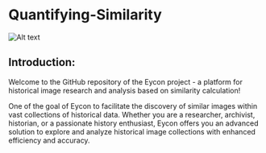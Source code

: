 # Quantifying-Similarity
![Alt text](https://eycon.hypotheses.org/files/2022/02/cropped-SHDGR__GR_2_K_247_16_07nkn6__0001.jpg)
## Introduction:

Welcome to the GitHub repository of the Eycon project - a platform for historical image research and analysis based on similarity calculation!

One of the goal of Eycon to facilitate the discovery of similar images within vast collections of historical data. Whether you are a researcher, archivist, historian, or a passionate history enthusiast, Eycon offers you an advanced solution to explore and analyze historical image collections with enhanced efficiency and accuracy.